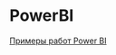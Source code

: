 # PowerBI

[Примеры работ Power BI](https://drive.google.com/file/d/1Mrpt8XW6biLxFVyFJKHMCrNIjkvragkD/view#PowerBI)
